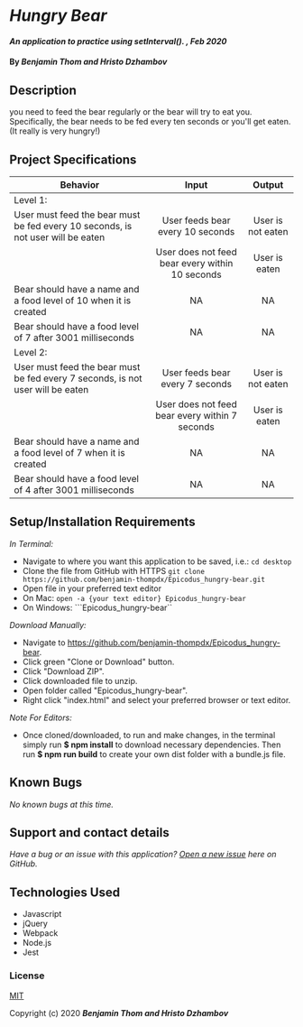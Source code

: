 # _Hungry Bear_

#### _An application to practice using setInterval(). , Feb 2020_

#### By _**Benjamin Thom and Hristo Dzhambov**_

## Description

you need to feed the bear regularly or the bear will try to eat you. Specifically, the bear needs to be fed every ten seconds or you'll get eaten. (It really is very hungry!)

## Project Specifications

| Behavior | Input | Output |
|---|:---:|:---:|
|Level 1:|||
|User must feed the bear must be fed every 10 seconds, is not user will be eaten|User feeds bear every 10 seconds|User is not eaten| 
| |User does not feed bear every within 10 seconds|User is eaten|
|Bear should have a name and a food level of 10 when it is created|NA|NA|
|Bear should have a food level of 7 after 3001 milliseconds|NA|NA|
|Level 2:|||
|User must feed the bear must be fed every 7 seconds, is not user will be eaten|User feeds bear every 7 seconds|User is not eaten| |
| |User does not feed bear every within 7 seconds|User is eaten|User is eaten|
|Bear should have a name and a food level of 7 when it is created|NA|NA|
|Bear should have a food level of 4 after 3001 milliseconds|NA|NA|

## Setup/Installation Requirements

_In Terminal:_

* Navigate to where you want this application to be saved, i.e.:
```cd desktop```
* Clone the file from GitHub with HTTPS
```git clone https://github.com/benjamin-thompdx/Epicodus_hungry-bear.git```
* Open file in your preferred text editor
* On Mac: ```open -a {your text editor} Epicodus_hungry-bear```
* On Windows: ```Epicodus_hungry-bear``

_Download Manually:_

* Navigate to https://github.com/benjamin-thompdx/Epicodus_hungry-bear.
* Click green "Clone or Download" button.
* Click "Download ZIP".
* Click downloaded file to unzip.
* Open folder called "Epicodus_hungry-bear".
* Right click "index.html" and select your preferred browser or text editor.

_Note For Editors:_ 
* Once cloned/downloaded, to run and make changes, in the terminal simply run **$ npm install** to download necessary dependencies. Then run **$ npm run build** to create your own dist folder with a bundle.js file.

## Known Bugs

_No known bugs at this time._

## Support and contact details

_Have a bug or an issue with this application? [Open a new issue](https://github.com/benjamin-thompdx/Epicodus_hungry-bear/issues) here on GitHub._

## Technologies Used

* Javascript
* jQuery
* Webpack
* Node.js
* Jest

### License

[MIT](https://choosealicense.com/licenses/mit/)

Copyright (c) 2020 **_Benjamin Thom and Hristo Dzhambov_**